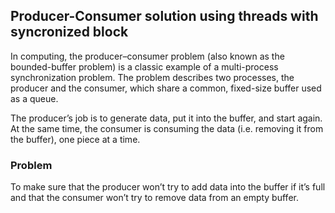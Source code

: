 ## Producer-Consumer solution using threads with syncronized block

In computing, the producer–consumer problem (also known as the bounded-buffer problem) is a classic example of a multi-process synchronization problem. The problem describes two processes, the producer and the consumer, which share a common, fixed-size buffer used as a queue.

The producer’s job is to generate data, put it into the buffer, and start again.
At the same time, the consumer is consuming the data (i.e. removing it from the buffer), one piece at a time.

### Problem
To make sure that the producer won’t try to add data into the buffer if it’s full and that the consumer won’t try to remove data from an empty buffer.

